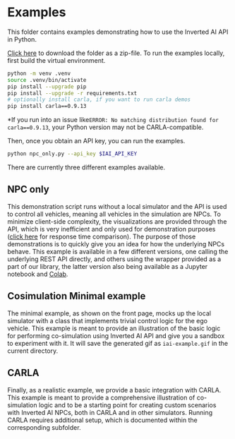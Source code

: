 # Examples

This folder contains examples demonstrating how to use the Inverted AI API in Python. 
<!-- start exampels -->
[Click here](https://download-directory.github.io/?url=https://github.com/inverted-ai/invertedai/tree/master/examples) to download the folder as a zip-file.
To run the examples locally, first build the virtual environment.
```bash
python -m venv .venv
source .venv/bin/activate
pip install --upgrade pip
pip install --upgrade -r requirements.txt
# optionally install carla, if you want to run carla demos 
pip install carla==0.9.13
```
*If you run into an issue like`ERROR: No matching distribution found for carla==0.9.13`, your Python version may not
be CARLA-compatible.

Then, once you obtain an API key, you can run the examples.
```bash
python npc_only.py --api_key $IAI_API_KEY
```
There are currently three different examples available.

## NPC only

This demonstration script runs without a local simulator and the API is used to control
all vehicles, meaning all vehicles in the simulation are NPCs. To minimize client-side
complexity, the visualizations are provided through the API, which is very inefficient
and only used for demonstration purposes ([click here](https://colab.research.google.com/github/inverted-ai/invertedai-drive/blob/develop/examples/response_time.ipynb) for response time comparison). The purpose of those demonstrations is to
quickly give you an idea for how the underlying NPCs behave. This example is available
in a few different versions, one calling the underlying REST API directly, and others
using the wrapper provided as a part of our library, the latter version also being
available as a Jupyter notebook and
[Colab](https://colab.research.google.com/github/inverted-ai/invertedai-drive/blob/develop/examples/npc_only_colab.ipynb).

## Cosimulation Minimal example

The minimal example, as shown on the front page, mocks up the local simulator with
a class that implements trivial control logic for the ego vehicle. This example is
meant to provide an illustration of the basic logic for performing co-simulation
using Inverted AI API and give you a sandbox to experiment with it. It will save 
the generated gif as `iai-example.gif` in the current directory.

## CARLA

Finally, as a realistic example, we provide a basic integration with CARLA.
This example is meant to provide a comprehensive illustration of co-simulation logic
and to be a starting point for creating custom scenarios with Inverted AI NPCs,
both in CARLA and in other simulators. Running CARLA requires additional setup,
which is documented within the corresponding subfolder.

<!-- end exampels -->
